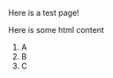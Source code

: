 Here is a test page!

<html>
    <body>
        <p>Here is some html content</p>
        <ol>
            <li>A</li>
            <li>B</li>
            <li>C</li>    
        </ol>
    </body>
</html>